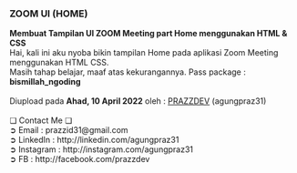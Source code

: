 <html>
<h3>ZOOM UI (HOME)</h3>
<b>Membuat Tampilan UI ZOOM Meeting part Home menggunakan HTML & CSS</b><br>
Hai, kali ini aku nyoba bikin tampilan Home pada aplikasi Zoom Meeting menggunakan HTML CSS.<br>
Masih tahap belajar, maaf atas kekurangannya. Pass package : <b>bismillah_ngoding</b><br><br>
  Diupload pada <b>Ahad, 10 April 2022</b> oleh : <a href="http://github.com/agungpraz31">PRAZZDEV</a> (agungpraz31)<br><br>
  ❏ Contact Me ❏ <br>
    ➲ Email : prazzid31@gmail.com <br>
    ➲ LinkedIn : http://linkedin.com/agungpraz31 <br>
    ➲ Instagram : http://instagram.com/agungpraz31 <br>
    ➲ FB : http://facebook.com/prazzdev <br>
</html>
